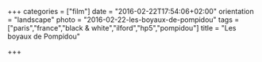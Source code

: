 +++
categories = ["film"]
date = "2016-02-22T17:54:06+02:00"
orientation = "landscape"
photo = "2016-02-22-les-boyaux-de-pompidou"
tags = ["paris","france","black & white","ilford","hp5","pompidou"]
title = "Les boyaux de Pompidou"

+++
